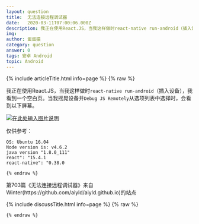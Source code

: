 ```yaml
---
layout: question
title:  无法连接远程调试器
date:   2020-03-11T07:00:06.000Z
description: 我正在使用React.JS，当我这样做时react-native run-android（插入设备），我看到一个空白页。当我摇晃设备并Debug JS R...
img: 
author: 蛋蛋猿
category: question
answer: 0
tags: 安卓 Android
topic: Android
---
```

<div class="article-root">
  <div class="article">
    {% include articleTitle.html info=page %}
    {% raw %}
    <div class="article-content"><p><font style="vertical-align: inherit;"><font style="vertical-align: inherit;">我正在使用React.JS，当我这样做时</font></font><code>react-native run-android</code><font style="vertical-align: inherit;"><font style="vertical-align: inherit;">（插入设备），我看到一个空白页。</font><font style="vertical-align: inherit;">当我摇晃设备并</font></font><code>Debug JS Remotely</code><font style="vertical-align: inherit;"><font style="vertical-align: inherit;">从选项列表中</font><font style="vertical-align: inherit;">选择时</font><font style="vertical-align: inherit;">，会看到以下屏幕。</font></font></p>

<p><a href="https://www.samyoc.com//uploads/users/8890/images/thumbnails/1583909878728.png" data-src="https://www.samyoc.com//uploads/users/8890/images/1583909878728.png" rel="noreferrer"><img src="https://i.stack.imgur.com/nhGqG.png" alt="在此处输入图片说明"></a></p>

<p><font style="vertical-align: inherit;"><font style="vertical-align: inherit;">仅供参考： </font></font></p>

<pre><code>OS: Ubuntu 16.04<font></font>
Node version is: v4.6.2<font></font>
java version "1.8.0_111"<font></font>
react": "15.4.1<font></font>
react-native": "0.38.0<font></font>
</code></pre></div>
    {% endraw %}
  </div>
  <p class="winter_mark">第703篇《无法连接远程调试器》来自Winter(https://github.com/aiyld/aiyld.github.io)的站点</p>
  <div class="discuss-wrapper">
    {% include discussTitle.html info=page %}
    {% raw %}
    
    {% endraw %}
  </div>
<div>
